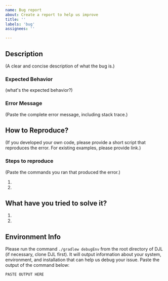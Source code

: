 ```yaml
---
name: Bug report
about: Create a report to help us improve
title: ''
labels: 'bug'
assignees: ''

---
```

## Description
(A clear and concise description of what the bug is.)

### Expected Behavior
(what's the expected behavior?)

### Error Message
(Paste the complete error message, including stack trace.)

## How to Reproduce?
(If you developed your own code, please provide a short script that reproduces the error. For existing examples, please provide link.)

### Steps to reproduce
(Paste the commands you ran that produced the error.)

1.
2.

## What have you tried to solve it?

1.
2.

## Environment Info

Please run the command `./gradlew debugEnv` from the root directory of DJL (if necessary, clone DJL first). It will output information about your system, environment, and installation that can help us debug your issue. Paste the output of the command below:

```
PASTE OUTPUT HERE
```
